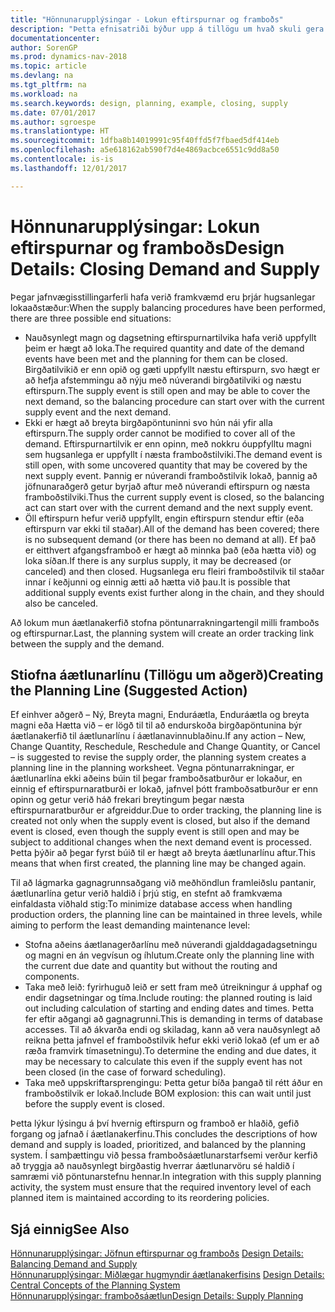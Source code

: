 ```yaml
---
title: "Hönnunarupplýsingar - Lokun eftirspurnar og framboðs"
description: "Þetta efnisatriði býður upp á tillögu um hvað skuli gera eftir að þú framkvæmir ferli jöfnunar framboðs."
documentationcenter: 
author: SorenGP
ms.prod: dynamics-nav-2018
ms.topic: article
ms.devlang: na
ms.tgt_pltfrm: na
ms.workload: na
ms.search.keywords: design, planning, example, closing, supply
ms.date: 07/01/2017
ms.author: sgroespe
ms.translationtype: HT
ms.sourcegitcommit: 1dfba8b14019991c95f40ffd5f7fbaed5df414eb
ms.openlocfilehash: a5e618162ab590f7d4e4869acbce6551c9dd8a50
ms.contentlocale: is-is
ms.lasthandoff: 12/01/2017

---
```

# <a name="design-details-closing-demand-and-supply"></a><span data-ttu-id="14bae-103">Hönnunarupplýsingar: Lokun eftirspurnar og framboðs</span><span class="sxs-lookup"><span data-stu-id="14bae-103">Design Details: Closing Demand and Supply</span></span>
<span data-ttu-id="14bae-104">Þegar jafnvægisstillingarferli hafa verið framkvæmd eru þrjár hugsanlegar lokaaðstæður:</span><span class="sxs-lookup"><span data-stu-id="14bae-104">When the supply balancing procedures have been performed, there are three possible end situations:</span></span>  
  
* <span data-ttu-id="14bae-105">Nauðsynlegt magn og dagsetning eftirspurnartilvika hafa verið uppfyllt þeim er hægt að loka.</span><span class="sxs-lookup"><span data-stu-id="14bae-105">The required quantity and date of the demand events have been met and the planning for them can be closed.</span></span> <span data-ttu-id="14bae-106">Birgðatilvikið er enn opið og gæti uppfyllt næstu eftirspurn, svo hægt er að hefja afstemmingu að nýju með núverandi birgðatilviki og næstu eftirspurn.</span><span class="sxs-lookup"><span data-stu-id="14bae-106">The supply event is still open and may be able to cover the next demand, so the balancing procedure can start over with the current supply event and the next demand.</span></span>  
* <span data-ttu-id="14bae-107">Ekki er hægt að breyta birgðapöntuninni svo hún nái yfir alla eftirspurn.</span><span class="sxs-lookup"><span data-stu-id="14bae-107">The supply order cannot be modified to cover all of the demand.</span></span> <span data-ttu-id="14bae-108">Eftirspurnartilvik er enn opinn, með nokkru óuppfylltu magni sem hugsanlega er uppfyllt í næsta framboðstilviki.</span><span class="sxs-lookup"><span data-stu-id="14bae-108">The demand event is still open, with some uncovered quantity that may be covered by the next supply event.</span></span> <span data-ttu-id="14bae-109">Þannig er núverandi framboðstilvik lokað, þannig að jöfnunaraðgerð getur byrjað aftur með núverandi eftirspurn og næsta framboðstilviki.</span><span class="sxs-lookup"><span data-stu-id="14bae-109">Thus the current supply event is closed, so the balancing act can start over with the current demand and the next supply event.</span></span>  
* <span data-ttu-id="14bae-110">Öll eftirspurn hefur verið uppfyllt, engin eftirspurn stendur eftir (eða eftirspurn var ekki til staðar).</span><span class="sxs-lookup"><span data-stu-id="14bae-110">All of the demand has been covered; there is no subsequent demand (or there has been no demand at all).</span></span> <span data-ttu-id="14bae-111">Ef það er eitthvert afgangsframboð er hægt að minnka það (eða hætta við) og loka síðan.</span><span class="sxs-lookup"><span data-stu-id="14bae-111">If there is any surplus supply, it may be decreased (or canceled) and then closed.</span></span> <span data-ttu-id="14bae-112">Hugsanlega eru fleiri framboðstilvik til staðar innar í keðjunni og einnig ætti að hætta við þau.</span><span class="sxs-lookup"><span data-stu-id="14bae-112">It is possible that additional supply events exist further along in the chain, and they should also be canceled.</span></span>  
  
<span data-ttu-id="14bae-113">Að lokum mun áætlanakerfið stofna pöntunarrakningartengil milli framboðs og eftirspurnar.</span><span class="sxs-lookup"><span data-stu-id="14bae-113">Last, the planning system will create an order tracking link between the supply and the demand.</span></span>  
  
## <a name="creating-the-planning-line-suggested-action"></a><span data-ttu-id="14bae-114">Stiofna áætlunarlínu (Tillögu um aðgerð)</span><span class="sxs-lookup"><span data-stu-id="14bae-114">Creating the Planning Line (Suggested Action)</span></span>  
<span data-ttu-id="14bae-115">Ef einhver aðgerð – Ný, Breyta magni, Enduráætla, Enduráætla og breyta magni eða Hætta við – er lögð til til að endurskoða birgðapöntunina býr áætlanakerfið til áætlunarlínu í áætlanavinnublaðinu.</span><span class="sxs-lookup"><span data-stu-id="14bae-115">If any action – New, Change Quantity, Reschedule, Reschedule and Change Quantity, or Cancel – is suggested to revise the supply order, the planning system creates a planning line in the planning worksheet.</span></span> <span data-ttu-id="14bae-116">Vegna pöntunarrakningar, er áætlunarlína ekki aðeins búin til þegar framboðsatburður er lokaður, en einnig ef eftirspurnaratburði er lokað, jafnvel þótt framboðsatburður er enn opinn og getur verið háð frekari breytingum þegar næsta eftirspurnaratburður er afgreiddur.</span><span class="sxs-lookup"><span data-stu-id="14bae-116">Due to order tracking, the planning line is created not only when the supply event is closed, but also if the demand event is closed, even though the supply event is still open and may be subject to additional changes when the next demand event is processed.</span></span> <span data-ttu-id="14bae-117">Þetta þýðir að þegar fyrst búið til er hægt að breyta áætlunarlínu aftur.</span><span class="sxs-lookup"><span data-stu-id="14bae-117">This means that when first created, the planning line may be changed again.</span></span>  
  
<span data-ttu-id="14bae-118">Til að lágmarka gagnagrunnsaðgang við meðhöndlun framleiðslu pantanir, áætlunarlína getur verið haldið í þrjú stig, en stefnt að framkvæma einfaldasta viðhald stig:</span><span class="sxs-lookup"><span data-stu-id="14bae-118">To minimize database access when handling production orders, the planning line can be maintained in three levels, while aiming to perform the least demanding maintenance level:</span></span>  
  
* <span data-ttu-id="14bae-119">Stofna aðeins áætlanagerðarlínu með núverandi gjalddagadagsetningu og magni en án vegvísun og íhlutum.</span><span class="sxs-lookup"><span data-stu-id="14bae-119">Create only the planning line with the current due date and quantity but without the routing and components.</span></span>  
* <span data-ttu-id="14bae-120">Taka með leið: fyrirhuguð leið er sett fram með útreikningur á upphaf og endir dagsetningar og tíma.</span><span class="sxs-lookup"><span data-stu-id="14bae-120">Include routing: the planned routing is laid out including calculation of starting and ending dates and times.</span></span> <span data-ttu-id="14bae-121">Þetta fer eftir aðgangi að gagnagrunni.</span><span class="sxs-lookup"><span data-stu-id="14bae-121">This is demanding in terms of database accesses.</span></span> <span data-ttu-id="14bae-122">Til að ákvarða endi og skiladag, kann að vera nauðsynlegt að reikna þetta jafnvel ef framboðstilvik hefur ekki verið lokað (ef um er að ræða framvirk tímasetningu).</span><span class="sxs-lookup"><span data-stu-id="14bae-122">To determine the ending and due dates, it may be necessary to calculate this even if the supply event has not been closed (in the case of forward scheduling).</span></span>  
* <span data-ttu-id="14bae-123">Taka með uppskriftarsprengingu: Þetta getur bíða þangað til rétt áður en framboðstilvik er lokað.</span><span class="sxs-lookup"><span data-stu-id="14bae-123">Include BOM explosion: this can wait until just before the supply event is closed.</span></span>  
  
<span data-ttu-id="14bae-124">Þetta lýkur lýsingu á því hvernig eftirspurn og framboð er hlaðið, gefið forgang og jafnað í áætlanakerfinu.</span><span class="sxs-lookup"><span data-stu-id="14bae-124">This concludes the descriptions of how demand and supply is loaded, prioritized, and balanced by the planning system.</span></span> <span data-ttu-id="14bae-125">Í samþættingu við þessa framboðsáætlunarstarfsemi verður kerfið að tryggja að nauðsynlegt birgðastig hverrar áætlunarvöru sé haldið í samræmi við pöntunarstefnu hennar.</span><span class="sxs-lookup"><span data-stu-id="14bae-125">In integration with this supply planning activity, the system must ensure that the required inventory level of each planned item is maintained according to its reordering policies.</span></span>  
  
## <a name="see-also"></a><span data-ttu-id="14bae-126">Sjá einnig</span><span class="sxs-lookup"><span data-stu-id="14bae-126">See Also</span></span>  
<span data-ttu-id="14bae-127">[Hönnunarupplýsingar: Jöfnun eftirspurnar og framboðs](design-details-balancing-demand-and-supply.md) </span><span class="sxs-lookup"><span data-stu-id="14bae-127">[Design Details: Balancing Demand and Supply](design-details-balancing-demand-and-supply.md) </span></span>  
<span data-ttu-id="14bae-128">[Hönnunarupplýsingar: Miðlægar hugmyndir áætlanakerfisins](design-details-central-concepts-of-the-planning-system.md) </span><span class="sxs-lookup"><span data-stu-id="14bae-128">[Design Details: Central Concepts of the Planning System](design-details-central-concepts-of-the-planning-system.md) </span></span>  
[<span data-ttu-id="14bae-129">Hönnunarupplýsingar: framboðsáætlun</span><span class="sxs-lookup"><span data-stu-id="14bae-129">Design Details: Supply Planning</span></span>](design-details-supply-planning.md)
